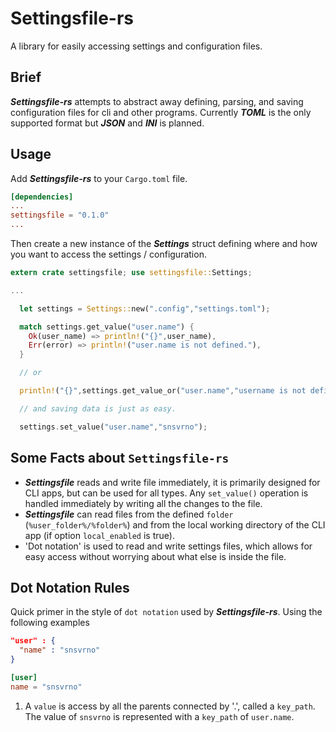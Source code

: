 # Settingsfile-rs
A library for easily accessing settings and configuration files.

## Brief 
***Settingsfile-rs*** attempts to abstract away defining, parsing, and saving configuration files for cli and other programs. Currently ***TOML*** is the only supported format but ***JSON*** and ***INI*** is planned.

## Usage
Add ***Settingsfile-rs*** to your `Cargo.toml` file.

```TOML
[dependencies]
...
settingsfile = "0.1.0"
...
```

Then create a new instance of the ***Settings*** struct defining where and how you want to access the settings / configuration.

```rust
extern crate settingsfile; use settingsfile::Settings;

...

  let settings = Settings::new(".config","settings.toml");

  match settings.get_value("user.name") {
    Ok(user_name) => println!("{}",user_name),
    Err(error) => println!("user.name is not defined."),
  }

  // or 

  println!("{}",settings.get_value_or("user.name","username is not defined"));

  // and saving data is just as easy.

  settings.set_value("user.name","snsvrno");

```

## Some Facts about `Settingsfile-rs`

- ***Settingsfile*** reads and write file immediately, it is primarily designed for CLI apps, but can be used for all types. Any `set_value()` operation is handled immediately by writing all the changes to the file.
- ***Settingsfile*** can read files from the defined `folder` (`%user_folder%/%folder%`) and from the local working directory of the CLI app (if option `local_enabled` is true).
- 'Dot notation' is used to read and write settings files, which allows for easy access without worrying about what else is inside the file.

## Dot Notation Rules

Quick primer in the style of `dot notation` used by ***Settingsfile-rs***. Using the following examples

```json
"user" : {
  "name" : "snsvrno"
}
```

```toml
[user]
name = "snsvrno"
```

1. A `value` is access by all the parents connected by '.', called a `key_path`. The value of `snsvrno` is represented with a `key_path` of `user.name`.